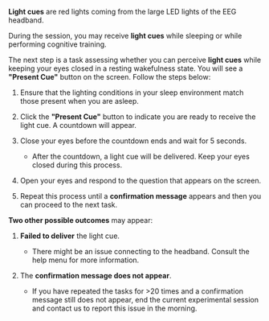 
**Light cues** are red lights coming from the large LED lights of the EEG headband.

During the session, you may receive **light cues** while sleeping or while performing cognitive training.

The next step is a task assessing whether you can perceive **light cues** while keeping your eyes closed in a resting wakefulness state. You will see a **"Present Cue"** button on the screen. Follow the steps below:

1. Ensure that the lighting conditions in your sleep environment match those present when you are asleep.

2. Click the **"Present Cue"** button to indicate you are ready to receive the light cue. A countdown will appear.

3. Close your eyes before the countdown ends and wait for 5 seconds.

    - After the countdown, a light cue will be delivered. Keep your eyes closed during this process.

4. Open your eyes and respond to the question that appears on the screen.

5. Repeat this process until a **confirmation message** appears and then you can proceed to the next task.

**Two other possible outcomes** may appear:  

1. **Failed to deliver** the light cue.

    - There might be an issue connecting to the headband. Consult the help menu for more information.

2. The **confirmation message does not appear**.

    - If you have repeated the tasks for >20 times and a confirmation message still does not appear, end the current experimental session and contact us to report this issue in the morning.